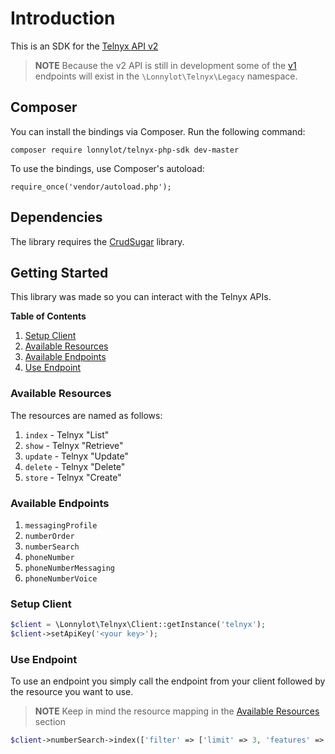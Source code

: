 # Introduction

This is an SDK for the [Telnyx API v2](https://developers.telnyx.com/docs/api/v2/)

> **NOTE** Because the v2 API is still in development some of the [v1](https://developers.telnyx.com/docs/api/v1/) endpoints will exist in the `\Lonnylot\Telnyx\Legacy` namespace.

## Composer

You can install the bindings via Composer. Run the following command:

`composer require lonnylot/telnyx-php-sdk dev-master`

To use the bindings, use Composer's autoload:

`require_once('vendor/autoload.php');`

## Dependencies

The library requires the [CrudSugar](https://github.com/lonnylot/crud-sugar/) library.

## Getting Started

This library was made so you can interact with the Telnyx APIs.

**Table of Contents**

1. [Setup Client](#setup-client)
1. [Available Resources](#available-resources)
1. [Available Endpoints](#available-endpoints)
1. [Use Endpoint](#use-endpoint)

### Available Resources

The resources are named as follows:

1. `index` - Telnyx "List"
1. `show` - Telnyx "Retrieve"
1. `update` - Telnyx "Update"
1. `delete` - Telnyx "Delete"
1. `store` - Telnyx "Create"

### Available Endpoints

1. `messagingProfile`
1. `numberOrder`
1. `numberSearch`
1. `phoneNumber`
1. `phoneNumberMessaging`
1. `phoneNumberVoice`

### Setup Client

```php
$client = \Lonnylot\Telnyx\Client::getInstance('telnyx');
$client->setApiKey('<your key>');
```

### Use Endpoint

To use an endpoint you simply call the endpoint from your client followed by the resource you want to use.

> **NOTE** Keep in mind the resource mapping in the [Available Resources](#available-resources) section

```php
$client->numberSearch->index(['filter' => ['limit' => 3, 'features' => ['sms', 'mms']]]);
```
